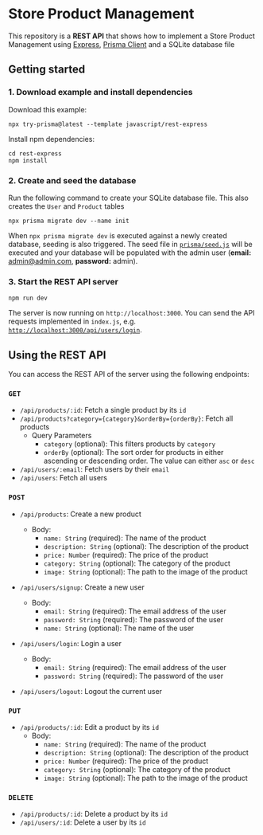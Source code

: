 # Store Product Management

This repository is a **REST API** that shows how to implement a Store Product Management using [Express](https://expressjs.com/), [Prisma Client](https://www.prisma.io/docs/concepts/components/prisma-client) and a SQLite database file

## Getting started

### 1. Download example and install dependencies

Download this example:

```
npx try-prisma@latest --template javascript/rest-express
```

Install npm dependencies:
```
cd rest-express
npm install
```

### 2. Create and seed the database

Run the following command to create your SQLite database file. This also creates the `User` and `Product` tables

```
npx prisma migrate dev --name init
```

When `npx prisma migrate dev` is executed against a newly created database, seeding is also triggered.  The seed file in [`prisma/seed.js`](./prisma/seed.js) will be executed and your database will be populated with the admin user (<strong>email:</strong> admin@admin.com,  <strong>password:</strong> admin).


### 3. Start the REST API server

```
npm run dev
```

The server is now running on `http://localhost:3000`. You can send the API requests implemented in `index.js`, e.g. [`http://localhost:3000/api/users/login`](http://localhost:3000/api/users/login).

## Using the REST API

You can access the REST API of the server using the following endpoints:

### `GET`

- `/api/products/:id`: Fetch a single product by its `id`
- `/api/products?category={category}&orderBy={orderBy}`: Fetch all products
  - Query Parameters
    - `category` (optional): This filters products by `category`
    - `orderBy` (optional): The sort order for products in either ascending or descending order. The value can either `asc` or `desc`
- `/api/users/:email`: Fetch users by their `email`
- `/api/users`: Fetch all users

### `POST`
- `/api/products`: Create a new product
  - Body:
    - `name: String` (required): The name of the product
    - `description: String` (optional): The description of the product
    - `price: Number` (required): The price of the product
    - `category: String` (optional): The category of the product
    - `image: String` (optional): The path to the image of the product

- `/api/users/signup`: Create a new user
  - Body:
    - `email: String` (required): The email address of the user
    - `password: String` (required): The password of the user
    - `name: String` (optional): The name of the user
- `/api/users/login`: Login a user
  - Body:
    - `email: String` (required): The email address of the user
    - `password: String` (required): The password of the user
- `/api/users/logout`: Logout the current user

### `PUT`

- `/api/products/:id`: Edit a product by its `id`
  - Body:
    - `name: String` (required): The name of the product
    - `description: String` (optional): The description of the product
    - `price: Number` (required): The price of the product
    - `category: String` (optional): The category of the product
    - `image: String` (optional): The path to the image of the product

### `DELETE`

- `/api/products/:id`: Delete a product by its `id`
- `/api/users/:id`: Delete a user by its `id`